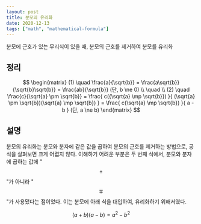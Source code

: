 ```yaml
---
layout: post
title: 분모의 유리화
date: 2020-12-13
tags: ["math", "mathematical-formula"]
---
```


분모에 근호가 있는 무리식이 있을 때, 분모의 근호를 제거하여 분모를 유리화

## 정리

$$
\begin{matrix}
(1) \quad \frac{a}{\sqrt{b}} = \frac{a\sqrt{b}}{\sqrt{b}\sqrt{b}} = \frac{ab}{\sqrt{b}} (단, b \ne 0) \\
\quad \\
(2) \quad \frac{c}{\sqrt{a} \pm \sqrt{b}}
= \frac{ c({\sqrt{a} \mp \sqrt{b}}) }{ (\sqrt{a} \pm \sqrt{b})(\sqrt{a} \mp \sqrt{b}) }
= \frac{ c(\sqrt{a} \mp \sqrt{b}) }{ a - b } (단, a \ne b)
\end{matrix}
$$

## 설명

분모의 유리화는 분모와 분자에 같은 값을 곱하여 분모의 근호를 제거하는 방법으로, 공식을 살펴보면 크게 어렵지 않다. 이해하기 어려운 부분은 두 번째 식에서, 분모와 분자에 곱하는 값에 "$$\pm$$"가 아니라 "$$\mp$$"가 사용됐다는 점이었다. 이는 분모에 아래 식을 대입하여, 유리화하기 위해서였다.

$$
(a + b)(a - b) = a^2 - b^2
$$
